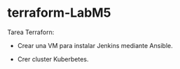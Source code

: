 # terraform-LabM5

Tarea Terraforn:

- Crear una VM para instalar Jenkins mediante Ansible.

- Crer cluster Kuberbetes.
